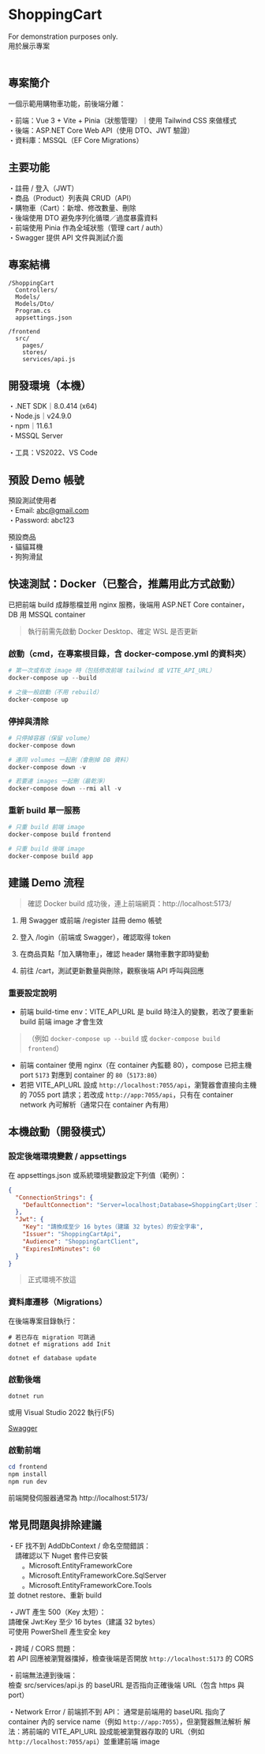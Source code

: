 # ShoppingCart
For demonstration purposes only.  
用於展示專案  
　　

## 專案簡介  
  
一個示範用購物車功能，前後端分離：  

・前端：Vue 3 + Vite + Pinia（狀態管理）｜使用 Tailwind CSS 來做樣式  
・後端：ASP.NET Core Web API（使用 DTO、JWT 驗證）  
・資料庫：MSSQL（EF Core Migrations）  
  
  

## 主要功能  
・註冊 / 登入（JWT）  
・商品（Product）列表與 CRUD（API）  
・購物車（Cart）：新增、修改數量、刪除  
・後端使用 DTO 避免序列化循環／過度暴露資料  
・前端使用 Pinia 作為全域狀態（管理 cart / auth）  
・Swagger 提供 API 文件與測試介面  
  
  

## 專案結構  
```
/ShoppingCart  
  Controllers/  
  Models/  
  Models/Dto/  
  Program.cs  
  appsettings.json  
  
/frontend  
  src/  
    pages/  
    stores/  
    services/api.js  
  ```
  

## 開發環境（本機）  
・.NET SDK｜8.0.414 (x64)  
・Node.js｜v24.9.0  
・npm｜11.6.1  
・MSSQL Server  
  
・工具：VS2022、VS Code
  
  

## 預設 Demo 帳號  
  
預設測試使用者  
・Email: abc@gmail.com  
・Password: abc123  
  
預設商品  
・貓貓耳機  
・狗狗滑鼠
  
  
## 快速測試：Docker（已整合，推薦用此方式啟動）
已把前端 build 成靜態檔並用 nginx 服務，後端用 ASP.NET Core container，DB 用 MSSQL container  
> 執行前需先啟動 Docker Desktop、確定 WSL 是否更新  
### 啟動（cmd，在專案根目錄，含 docker-compose.yml 的資料夾）
```powershell
# 第一次或有改 image 時（包括修改前端 tailwind 或 VITE_API_URL）
docker-compose up --build

# 之後一般啟動（不用 rebuild）
docker-compose up
```

### 停掉與清除
```powershell
# 只停掉容器（保留 volume）
docker-compose down

# 連同 volumes 一起刪（會刪掉 DB 資料）
docker-compose down -v

# 若要連 images 一起刪（最乾淨）
docker-compose down --rmi all -v
```

### 重新 build 單一服務
```powershell
# 只重 build 前端 image
docker-compose build frontend

# 只重 build 後端 image
docker-compose build app
```
  

## 建議 Demo 流程
> 確認 Docker build 成功後，連上前端網頁：http://localhost:5173/
  
1. 用 Swagger 或前端 /register 註冊 demo 帳號  
  
2. 登入 /login（前端或 Swagger），確認取得 token  
  
3. 在商品頁點「加入購物車」，確認 header 購物車數字即時變動  
  
4. 前往 /cart，測試更新數量與刪除，觀察後端 API 呼叫與回應
  
  

### 重要設定說明
- 前端 build-time env：VITE_API_URL 是 build 時注入的變數，若改了要重新 build 前端 image 才會生效  
> （例如 `docker-compose up --build` 或 `docker-compose build frontend`）  
- 前端 container 使用 nginx（在 container 內監聽 80），compose 已把主機 port `5173` 對應到 container 的 `80`（`5173:80`）  
- 若把 VITE_API_URL 設成 `http://localhost:7055/api`，瀏覽器會直接向主機的 7055 port 請求；若改成 `http://app:7055/api`，只有在 container network 內可解析（通常只在 container 內有用）  
  

  
## 本機啟動（開發模式）  
### 設定後端環境變數 / appsettings  
 
在 appsettings.json 或系統環境變數設定下列值（範例）：  
```json
{  
  "ConnectionStrings": {  
    "DefaultConnection": "Server=localhost;Database=ShoppingCart;User Id=sa;Password=YourStrong!Passw0rd;"  
  },  
  "Jwt": {  
    "Key": "請換成至少 16 bytes（建議 32 bytes）的安全字串",  
    "Issuer": "ShoppingCartApi",  
    "Audience": "ShoppingCartClient",  
    "ExpiresInMinutes": 60  
  }  
}  
```
> 正式環境不放這  
  

### 資料庫遷移（Migrations）  
在後端專案目錄執行：  
```
# 若已存在 migration 可跳過  
dotnet ef migrations add Init  
  
dotnet ef database update  
```
  
  
### 啟動後端  
```powershell
dotnet run
```  
或用 Visual Studio 2022 執行(F5)  
  
[Swagger](https://localhost:7055/swagger/index.html)  
  

### 啟動前端  
```powershell
cd frontend  
npm install  
npm run dev  
```
前端開發伺服器通常為 http://localhost:5173/  
  
  

## 常見問題與排除建議  
・EF 找不到 AddDbContext / 命名空間錯誤：  
　請確認以下 Nuget 套件已安裝  
　　。Microsoft.EntityFrameworkCore  
　　。Microsoft.EntityFrameworkCore.SqlServer  
　　。Microsoft.EntityFrameworkCore.Tools  
並 dotnet restore、重新 build  
  
・JWT 產生 500（Key 太短）：  
請確保 Jwt:Key 至少 16 bytes（建議 32 bytes）  
可使用 PowerShell 產生安全 key  
  
・跨域 / CORS 問題：  
若 API 回應被瀏覽器擋掉，檢查後端是否開放 `http://localhost:5173` 的 CORS  
  
・前端無法連到後端：  
檢查 src/services/api.js 的 baseURL 是否指向正確後端 URL（包含 https 與 port）  
  
・Network Error / 前端抓不到 API：
通常是前端用的 baseURL 指向了 container 內的 service name（例如 `http://app:7055`），但瀏覽器無法解析
解法：將前端的 VITE_API_URL 設成能被瀏覽器存取的 URL（例如 `http://localhost:7055/api`）並重建前端 image
  
  
